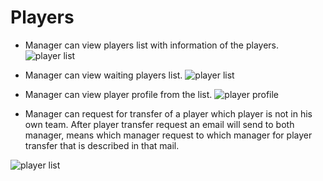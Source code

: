 # Players 

- Manager can view players list with information of the players.
![player list](/screenshots/manager_player_list.png)


- Manager can view waiting players list.
![player list](/screenshots/manager_player_list.png)

- Manager can view player profile from the list.
![player profile](/screenshots/player_profile.png)

- Manager can request for transfer of a player which player is not in his own team. 
  After player transfer request an email will send to both manager, means 
  which manager request to which manager for player transfer that is described in 
  that mail.

![player list](/screenshots/manager_player_list.png)
